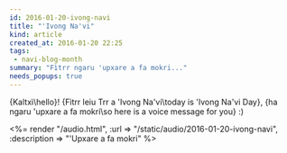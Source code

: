 ```yaml
---
id: 2016-01-20-ivong-navi
title: "'Ivong Na'vi"
kind: article
created_at: 2016-01-20 22:25
tags:
 - navi-blog-month
summary: "Fìtrr ngaru 'upxare a fa mokri..."
needs_popups: true
---
```


{Kaltxì\hello}!
{Fìtrr leiu Trr a 'Ivong Na'vi\today is 'Ivong Na'vi Day},
{ha ngaru 'upxare a fa mokri\so here is a voice message for you} :)

<%= render "/audio.html", :url => "/static/audio/2016-01-20-ivong-navi", :description => "'Upxare a fa mokri" %>

